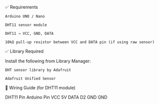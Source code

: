 ✅ Requirements

    Arduino UNO / Nano

    DHT11 sensor module

    DHT11 → VCC, GND, DATA

    10kΩ pull-up resistor between VCC and DATA pin (if using raw sensor)

✅ Library Required

Install the following from Library Manager:

    DHT sensor library by Adafruit

    Adafruit Unified Sensor

🔧 Wiring Guide (for DHT11 module)

DHT11 Pin	Arduino Pin
VCC	5V
DATA	D2
GND	GND